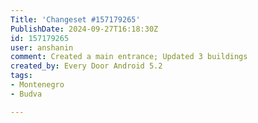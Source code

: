 ```yaml
---
Title: 'Changeset #157179265'
PublishDate: 2024-09-27T16:18:30Z
id: 157179265
user: anshanin
comment: Created a main entrance; Updated 3 buildings
created_by: Every Door Android 5.2
tags:
- Montenegro
- Budva

---
```

